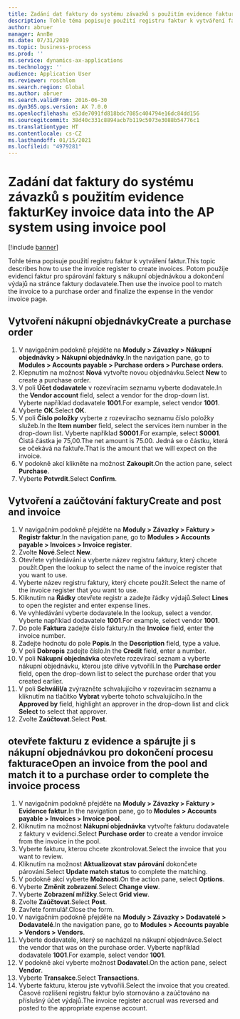 ```yaml
---
title: Zadání dat faktury do systému závazků s použitím evidence faktur
description: Tohle téma popisuje použití registru faktur k vytváření faktur.
author: abruer
manager: AnnBe
ms.date: 07/31/2019
ms.topic: business-process
ms.prod: ''
ms.service: dynamics-ax-applications
ms.technology: ''
audience: Application User
ms.reviewer: roschlom
ms.search.region: Global
ms.author: abruer
ms.search.validFrom: 2016-06-30
ms.dyn365.ops.version: AX 7.0.0
ms.openlocfilehash: e53de7091fd818bdc7085c404794e16dc84dd156
ms.sourcegitcommit: 38d40c331c8894acb7b119c5073e3088b54776c1
ms.translationtype: HT
ms.contentlocale: cs-CZ
ms.lasthandoff: 01/15/2021
ms.locfileid: "4979281"
---
```

# <a name="key-invoice-data-into-the-ap-system-using-invoice-pool"></a><span data-ttu-id="38818-103">Zadání dat faktury do systému závazků s použitím evidence faktur</span><span class="sxs-lookup"><span data-stu-id="38818-103">Key invoice data into the AP system using invoice pool</span></span>

[!include [banner](../../includes/banner.md)]

<span data-ttu-id="38818-104">Tohle téma popisuje použití registru faktur k vytváření faktur.</span><span class="sxs-lookup"><span data-stu-id="38818-104">This topic describes how to use the invoice register to create invoices.</span></span> <span data-ttu-id="38818-105">Potom použije evidenci faktur pro spárování faktury s nákupní objednávkou a dokončení výdajů na stránce faktury dodavatele.</span><span class="sxs-lookup"><span data-stu-id="38818-105">Then use the invoice pool to match the invoice to a purchase order and finalize the expense in the vendor invoice page.</span></span>


## <a name="create-a-purchase-order"></a><span data-ttu-id="38818-106">Vytvoření nákupní objednávky</span><span class="sxs-lookup"><span data-stu-id="38818-106">Create a purchase order</span></span>
1. <span data-ttu-id="38818-107">V navigačním podokně přejděte na **Moduly > Závazky > Nákupní objednávky > Nákupní objednávky**.</span><span class="sxs-lookup"><span data-stu-id="38818-107">In the navigation pane, go to **Modules > Accounts payable > Purchase orders > Purchase orders**.</span></span>
2. <span data-ttu-id="38818-108">Klepnutím na možnost **Nová** vytvořte novou objednávku.</span><span class="sxs-lookup"><span data-stu-id="38818-108">Select **New** to create a purchase order.</span></span>
3. <span data-ttu-id="38818-109">V poli **Účet dodavatele** v rozevíracím seznamu vyberte dodavatele.</span><span class="sxs-lookup"><span data-stu-id="38818-109">In the **Vendor account** field, select a vendor for the drop-down list.</span></span> <span data-ttu-id="38818-110">Vyberte například dodavatele **1001**.</span><span class="sxs-lookup"><span data-stu-id="38818-110">For example, select vendor **1001**.</span></span>
4. <span data-ttu-id="38818-111">Vyberte **OK**.</span><span class="sxs-lookup"><span data-stu-id="38818-111">Select **OK**.</span></span>
5. <span data-ttu-id="38818-112">V poli **Číslo položky** vyberte z rozevíracího seznamu číslo položky služeb.</span><span class="sxs-lookup"><span data-stu-id="38818-112">In the **Item number** field, select the services item number in the drop-down list.</span></span> <span data-ttu-id="38818-113">Vyberte například **S0001**.</span><span class="sxs-lookup"><span data-stu-id="38818-113">For example, select **S0001**.</span></span> <span data-ttu-id="38818-114">Čistá částka je 75,00.</span><span class="sxs-lookup"><span data-stu-id="38818-114">The net amount is 75.00.</span></span>  <span data-ttu-id="38818-115">Jedná se o částku, která se očekává na faktuře.</span><span class="sxs-lookup"><span data-stu-id="38818-115">That is the amount that we will expect on the invoice.</span></span>  
6. <span data-ttu-id="38818-116">V podokně akcí klikněte na možnost **Zakoupit**.</span><span class="sxs-lookup"><span data-stu-id="38818-116">On the action pane, select **Purchase**.</span></span>
7. <span data-ttu-id="38818-117">Vyberte **Potvrdit**.</span><span class="sxs-lookup"><span data-stu-id="38818-117">Select **Confirm**.</span></span>

## <a name="create-and-post-and-invoice"></a><span data-ttu-id="38818-118">Vytvoření a zaúčtování faktury</span><span class="sxs-lookup"><span data-stu-id="38818-118">Create and post and invoice</span></span>
1. <span data-ttu-id="38818-119">V navigačním podokně přejděte na **Moduly > Závazky > Faktury > Registr faktur**.</span><span class="sxs-lookup"><span data-stu-id="38818-119">In the navigation pane, go to **Modules > Accounts payable > Invoices > Invoice register**.</span></span>
2. <span data-ttu-id="38818-120">Zvolte **Nové**.</span><span class="sxs-lookup"><span data-stu-id="38818-120">Select **New**.</span></span>
3. <span data-ttu-id="38818-121">Otevřete vyhledávání a vyberte název registru faktury, který chcete použít.</span><span class="sxs-lookup"><span data-stu-id="38818-121">Open the lookup to select the name of the invoice register that you want to use.</span></span>
4. <span data-ttu-id="38818-122">Vyberte název registru faktury, který chcete použít.</span><span class="sxs-lookup"><span data-stu-id="38818-122">Select the name of the invoice register that you want to use.</span></span>
5. <span data-ttu-id="38818-123">Kliknutím na **Řádky** otevřete registr a zadejte řádky výdajů.</span><span class="sxs-lookup"><span data-stu-id="38818-123">Select **Lines** to open the register and enter expense lines.</span></span>
6. <span data-ttu-id="38818-124">Ve vyhledávání vyberte dodavatele.</span><span class="sxs-lookup"><span data-stu-id="38818-124">In the lookup, select a vendor.</span></span> <span data-ttu-id="38818-125">Vyberte například dodavatele **1001**.</span><span class="sxs-lookup"><span data-stu-id="38818-125">For example, select vendor **1001**.</span></span>
7. <span data-ttu-id="38818-126">Do pole **Faktura** zadejte číslo faktury.</span><span class="sxs-lookup"><span data-stu-id="38818-126">In the **Invoice** field, enter the invoice number.</span></span>
8. <span data-ttu-id="38818-127">Zadejte hodnotu do pole **Popis**.</span><span class="sxs-lookup"><span data-stu-id="38818-127">In the **Description** field, type a value.</span></span>
9. <span data-ttu-id="38818-128">V poli **Dobropis** zadejte číslo.</span><span class="sxs-lookup"><span data-stu-id="38818-128">In the **Credit** field, enter a number.</span></span>
10. <span data-ttu-id="38818-129">V poli **Nákupní objednávka** otevřete rozevírací seznam a vyberte nákupní objednávku, kterou jste dříve vytvořili.</span><span class="sxs-lookup"><span data-stu-id="38818-129">In the **Purchase order** field, open the drop-down list to select the purchase order that you created earlier.</span></span>
11. <span data-ttu-id="38818-130">V poli **Schválil/a** zvýrazněte schvalujícího v rozevíracím seznamu a kliknutím na tlačítko **Vybrat** vyberte tohoto schvalujícího.</span><span class="sxs-lookup"><span data-stu-id="38818-130">In the **Approved by** field, highlight an approver in the drop-down list and click **Select** to select that approver.</span></span>
12. <span data-ttu-id="38818-131">Zvolte **Zaúčtovat**.</span><span class="sxs-lookup"><span data-stu-id="38818-131">Select **Post**.</span></span>

## <a name="open-an-invoice-from-the-pool-and-match-it-to-a-purchase-order-to-complete-the-invoice-process"></a><span data-ttu-id="38818-132">otevřete fakturu z evidence a spárujte ji s nákupní objednávkou pro dokončení procesu fakturace</span><span class="sxs-lookup"><span data-stu-id="38818-132">Open an invoice from the pool and match it to a purchase order to complete the invoice process</span></span>
1. <span data-ttu-id="38818-133">V navigačním podokně přejděte na **Moduly > Závazky > Faktury > Evidence faktur**.</span><span class="sxs-lookup"><span data-stu-id="38818-133">In the navigation pane, go to **Modules > Accounts payable > Invoices > Invoice pool**.</span></span>
2. <span data-ttu-id="38818-134">Kliknutím na možnost **Nákupní objednávka** vytvořte fakturu dodavatele z faktury v evidenci.</span><span class="sxs-lookup"><span data-stu-id="38818-134">Select **Purchase order** to create a vendor invoice from the invoice in the pool.</span></span>
3. <span data-ttu-id="38818-135">Vyberte fakturu, kterou chcete zkontrolovat.</span><span class="sxs-lookup"><span data-stu-id="38818-135">Select the invoice that you want to review.</span></span>
4. <span data-ttu-id="38818-136">Kliknutím na možnost **Aktualizovat stav párování** dokončete párování.</span><span class="sxs-lookup"><span data-stu-id="38818-136">Select **Update match status** to complete the matching.</span></span>
5. <span data-ttu-id="38818-137">V podokně akcí vyberte **Možnosti**.</span><span class="sxs-lookup"><span data-stu-id="38818-137">On the action pane, select **Options**.</span></span>
6. <span data-ttu-id="38818-138">Vyberte **Změnit zobrazení**.</span><span class="sxs-lookup"><span data-stu-id="38818-138">Select **Change view**.</span></span>
7. <span data-ttu-id="38818-139">Vyberte **Zobrazení mřížky**.</span><span class="sxs-lookup"><span data-stu-id="38818-139">Select **Grid view**.</span></span>
8. <span data-ttu-id="38818-140">Zvolte **Zaúčtovat**.</span><span class="sxs-lookup"><span data-stu-id="38818-140">Select **Post**.</span></span>
9. <span data-ttu-id="38818-141">Zavřete formulář.</span><span class="sxs-lookup"><span data-stu-id="38818-141">Close the form.</span></span>
10. <span data-ttu-id="38818-142">V navigačním podokně přejděte na **Moduly > Závazky > Dodavatelé > Dodavatelé**.</span><span class="sxs-lookup"><span data-stu-id="38818-142">In the navigation pane, go to **Modules > Accounts payable > Vendors > Vendors**.</span></span>
11. <span data-ttu-id="38818-143">Vyberte dodavatele, který se nacházel na nákupní objednávce.</span><span class="sxs-lookup"><span data-stu-id="38818-143">Select the vendor that was on the purchase order.</span></span> <span data-ttu-id="38818-144">Vyberte například dodavatele **1001**.</span><span class="sxs-lookup"><span data-stu-id="38818-144">For example, select vendor **1001**.</span></span>
12. <span data-ttu-id="38818-145">V podokně akcí vyberte možnost **Dodavatel**.</span><span class="sxs-lookup"><span data-stu-id="38818-145">On the action pane, select **Vendor**.</span></span>
13. <span data-ttu-id="38818-146">Vyberte **Transakce**.</span><span class="sxs-lookup"><span data-stu-id="38818-146">Select **Transactions**.</span></span>
14. <span data-ttu-id="38818-147">Vyberte fakturu, kterou jste vytvořili.</span><span class="sxs-lookup"><span data-stu-id="38818-147">Select the invoice that you created.</span></span> <span data-ttu-id="38818-148">Časové rozlišení registru faktur bylo stornováno a zaúčtováno na příslušný účet výdajů.</span><span class="sxs-lookup"><span data-stu-id="38818-148">The invoice register accrual was reversed and posted to the appropriate expense account.</span></span>  

